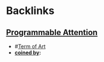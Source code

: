 
# Backlinks
## [Programmable Attention](<Programmable Attention.md>)
- #[Term of Art](<Term of Art.md>)
- **[coined by](<coined by.md>):**

